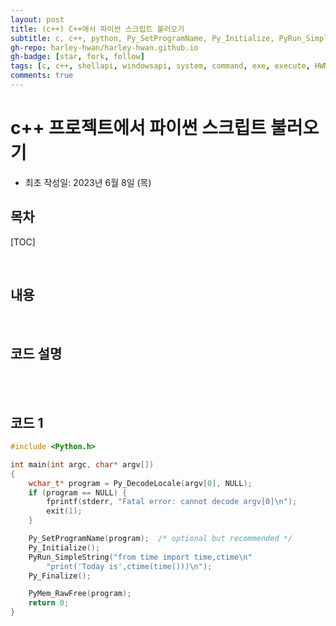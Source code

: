```yaml
---
layout: post
title: (c++) C++에서 파이썬 스크립트 불러오기
subtitle: c, c++, python, Py_SetProgramName, Py_Initialize, PyRun_SimpleString, Py_Finalize, PyMem_RawFree
gh-repo: harley-hwan/harley-hwan.github.io
gh-badge: [star, fork, follow]
tags: [c, c++, shellapi, windowsapi, system, command, exe, execute, HWND, windows.h, Shellapi.h, DT1-Remote]
comments: true
---
```


# c++ 프로젝트에서 파이썬 스크립트 불러오기
- 최초 작성일: 2023년 6월 8일 (목)

## 목차

[TOC]

<br/>

## 내용



<br/>

## 코드 설명


<br/>

<br/>

## 코드 1

```c++
#include <Python.h>

int main(int argc, char* argv[])
{
    wchar_t* program = Py_DecodeLocale(argv[0], NULL);
    if (program == NULL) {
        fprintf(stderr, "Fatal error: cannot decode argv[0]\n");
        exit(1);
    }

    Py_SetProgramName(program);  /* optional but recommended */
    Py_Initialize();
    PyRun_SimpleString("from time import time,ctime\n"
        "print('Today is',ctime(time()))\n");
    Py_Finalize();

    PyMem_RawFree(program);
    return 0;
}
```
